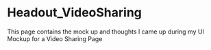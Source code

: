 # Headout_VideoSharing
This page contains the mock up and thoughts I came up during my UI Mockup for a Video Sharing Page
